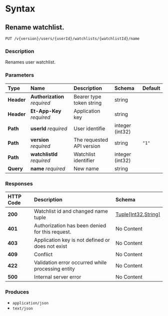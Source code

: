 # Syntax

## Rename watchlist.

```text
PUT /v{version}/users/{userId}/watchlists/{watchlistId}/name
```

### Description

Renames user watchlist.

### Parameters

| Type | Name | Description | Schema | Default |
| :--- | :--- | :--- | :--- | :--- |
| **Header** | **Authorization**   _required_ | Bearer type token string | string |  |
| **Header** | **Et-App-Key**   _required_ | Application key | string |  |
| **Path** | **userId**   _required_ | User identifie | integer \(int32\) |  |
| **Path** | **version**   _required_ | The requested API version | string | `"1"` |
| **Path** | **watchlistId**   _required_ | Watchlist identifier | integer \(int32\) |  |
| **Query** | **name**   _required_ | New name | string |  |

### Responses

| HTTP Code | Description | Schema |
| :--- | :--- | :--- |
| **200** | Watchlist id and changed name tuple | [Tuple\[Int32,String\]](../../definitions.md#tuple-int-32-string) |
| **401** | Authorization has been denied for this request. | No Content |
| **403** | Application key is not defined or does not exist | No Content |
| **409** | Conflict | No Content |
| **422** | Validation error occurred while processing entity | No Content |
| **500** | Internal server error | No Content |

### Produces

* `application/json`
* `text/json`

